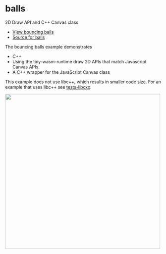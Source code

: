 <h1>balls</h1>
2D Draw API and C++ Canvas class

* [View bouncing balls](/examples/dist/balls/index.html) 
* [Source for balls](https://github.com/twiddlingbits/tiny-wasm-runtime/tree/main/examples/balls) 

The bouncing balls example demonstrates

* C++
* Using the tiny-wasm-runtime draw 2D APIs that match Javascript Canvas APIs.
* A C++ wrapper for the JavaScript Canvas class

This example does not use libc++, which results in smaller code size.   For an example that uses libc++ see [tests-libcxx](examples-libcxx.md).

 <img src="../../img/readme-img-balls.png" width="500">

